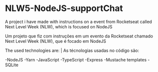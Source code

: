# NLW5-NodeJS-supportChat
A project i have made with instructions on a event from Rocketseat called Next Level Week (NLW), which is focused on NodeJS

Um projeto que fiz com instruções em um evento da Rocketseat chamado Next Level Week (NLW), que é focado em NodeJS

The used technologies are:              |             As técnologias usadas no código são:

-NodeJS
-Yarn
-JavaScript
-TypeScript
-Express
-Mustache templates
-SQLite
